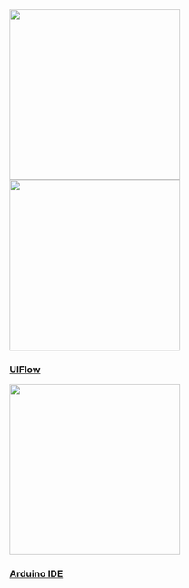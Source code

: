 
<div class="platform-box">
  <div class="platform-item" style="overflow:visible;">
    <img src="assets\img\quickstart_en.webp" width="300px" data-no-zoom>
  </div>
  <div class="platform-item">
    <img src="assets\img\uiflow-card.webp" width="300px" data-no-zoom>
    <a href="/#/en/quick_start/m5stickc_plus/m5stickc_plus_quick_start_with_uiflow">
      <h3>UIFlow</h3>
      <div class="platform-tag"></div>
    </a>
  </div>
  <div class="platform-item">
    <img src="assets\img\arduino-card.webp" width="300px" data-no-zoom>
    <a href="#/en/quick_start/m5stickc_plus/m5stickc_plus_quick_start_with_arduino_Windows.md">
      <h3>Arduino IDE</h3>
      <div class="platform-tag"></div>
    </a>
  </div>
</div>
